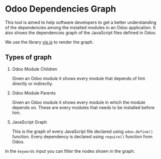 # Odoo Dependencies Graph

This tool is aimed to help software developers to get a better understanding of the dependencies among the installed modules in an Odoo application.
It also shows the dependencies graph of the JavaScript files defined in Odoo.

We use the library [vis.js](http://visjs.org/) to render the graph.

## Types of graph

1. Odoo Module Children

    Given an Odoo module it shows every module that depends of him directly or indirectly.
    
2. Odoo Module Parents

    Given an Odoo module it shows every module in which the module depends on. These are every modules that needs to be installed before him.
    
3. JavaScript Graph

    This is the graph of every JavaScript file declared using `odoo.define()` function. Every dependency is declared using `require()` function from Odoo.
    
    
In the `keywords` input you can filter the nodes shown in the graph.